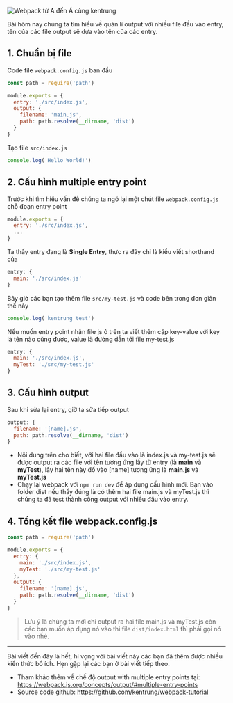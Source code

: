 ![Webpack từ A đến Á cùng kentrung](https://images.viblo.asia/2090b88e-6ec0-49fe-b677-65e927fafc2e.png) 

Bài hôm nay chúng ta tìm hiểu về quản lí output với nhiều file đầu vào entry, tên của các file output sẽ dựa vào tên của các entry.

## 1. Chuẩn bị file
Code file `webpack.config.js` ban đầu
```js
const path = require('path')

module.exports = {
  entry: './src/index.js',
  output: {
    filename: 'main.js',
    path: path.resolve(__dirname, 'dist')
  }
}
```

Tạo file `src/index.js`
```js
console.log('Hello World!')
```

## 2. Cấu hình multiple entry point 
Trước khi tìm hiểu vấn đề chúng ta ngó lại một chút file `webpack.config.js` chỗ đoạn entry point
```js
module.exports = {
  entry: './src/index.js',
  ...
}
```
Ta thấy entry đang là **Single Entry**, thực ra đây chỉ là kiểu viết shorthand của
```js
entry: {
  main: './src/index.js'
}
```
Bây giờ các bạn tạo thêm file `src/my-test.js` và code bên trong đơn giản thế này
```js
console.log('kentrung test')
```
Nếu muốn entry point nhận file js ở trên ta viết thêm cặp key-value với key là tên nào cũng được, value là đường dẫn tới file my-test.js
```js
entry: {
  main: './src/index.js',
  myTest: './src/my-test.js'
}
```
## 3. Cấu hình output
Sau khi sửa lại entry, giờ ta sửa tiếp output
```js
output: {
  filename: '[name].js',
  path: path.resolve(__dirname, 'dist')
}
```
* Nội dung trên cho biết, với hai file đầu vào là index.js và my-test.js sẽ được output ra các file với tên tương ứng lấy từ entry (là **main** và **myTest**), lấy hai tên này đổ vào \[name] tương ứng là **main.js** và **myTest.js**
* Chạy lại webpack với `npm run dev` để áp dụng cấu hình mới. Bạn vào folder dist nếu thấy đúng là có thêm hai file main.js và myTest.js thì chúng ta đã test thành công output với nhiều đầu vào entry. 


## 4. Tổng kết file webpack.config.js
```js
const path = require('path')

module.exports = {
  entry: {
    main: './src/index.js',
    myTest: './src/my-test.js'
  },
  output: {
    filename: '[name].js',
    path: path.resolve(__dirname, 'dist')
  }
}
```
> Lưu ý là chúng ta mới chỉ output ra hai file main.js và myTest.js còn các bạn muốn áp dụng nó vào thì file `dist/index.html` thì phải gọi nó vào nhé. 


-----

Bài viết đến đây là hết, hi vọng với bài viết này các bạn đã thêm được nhiều kiến thức bổ ích. Hẹn gặp lại các bạn ở bài viết tiếp theo.

* Tham khảo thêm về chế độ output with multiple entry points tại: https://webpack.js.org/concepts/output/#multiple-entry-points
* Source code github: https://github.com/kentrung/webpack-tutorial
